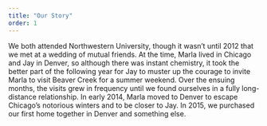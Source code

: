 ```yaml
---
title: "Our Story"
order: 1
---
```


We both attended Northwestern University, though it wasn’t until 2012 that we met at a wedding of mutual friends. At the time, Marla lived in Chicago and Jay in Denver, so although there was instant chemistry, it took the better part of the following year for Jay to muster up the courage to invite Marla to visit Beaver Creek for a summer weekend. Over the ensuing months, the visits grew in frequency until we found ourselves in a fully long-distance relationship. In early 2014, Marla moved to Denver to escape Chicago’s notorious winters and to be closer to Jay. In 2015, we purchased our first home together in Denver and something else.
